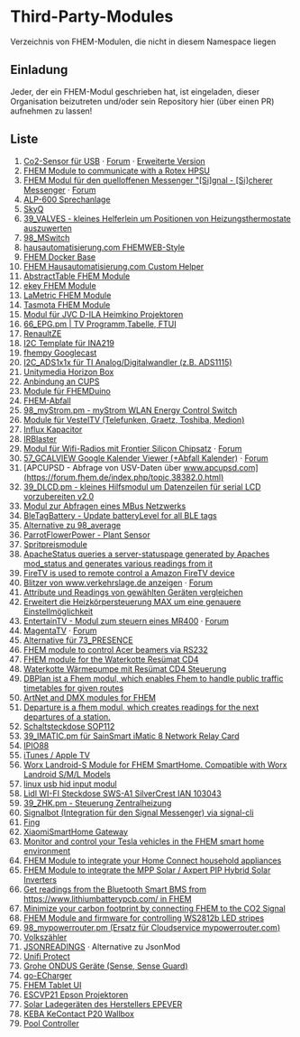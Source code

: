 # Third-Party-Modules
Verzeichnis von FHEM-Modulen, die nicht in diesem Namespace liegen

## Einladung
Jeder, der ein FHEM-Modul geschrieben hat, ist eingeladen, dieser Organisation beizutreten und/oder sein Repository hier (über einen PR) aufnehmen zu lassen!

## Liste
1. [Co2-Sensor für USB](https://github.com/henryk/fhem-co2mini/) &middot; [Forum](https://forum.fhem.de/index.php/topic,41750.0) &middot; [Erweiterte Version](https://github.com/verybadsoldier/fhem-co2mini/tree/vbs)
2. [FHEM Module to communicate with a Rotex HPSU](https://github.com/ahermann86/fhemHPSU)
1. [FHEM Modul für den quelloffenen Messenger "[Si]gnal - [Si]cherer Messenger](https://github.com/Quantum1337/32_SiSi.pm) &middot; [Forum](https://forum.fhem.de/index.php/topic,84996.0)
1. [ALP-600 Sprechanlage](https://forum.fhem.de/index.php/topic,105275.0)
1. [SkyQ](https://forum.fhem.de/index.php/topic,96017.0)
1. [39_VALVES - kleines Helferlein um Positionen von Heizungsthermostate auszuwerten](https://forum.fhem.de/index.php/topic,24658.0)
1. [98_MSwitch](https://github.com/Byte009/Fhem-MSwitch)
1. [hausautomatisierung.com FHEMWEB-Style](https://github.com/klein0r/fhem-style-haus-automatisierung)
1. [FHEM Docker Base](https://github.com/klein0r/fhem-docker)
1. [FHEM Hausautomatisierung.com Custom Helper](https://github.com/klein0r/fhem-ha-utils)
1. [AbstractTable FHEM Module](https://github.com/klein0r/fhem-abstracttable)
1. [ekey FHEM Module](https://github.com/klein0r/fhem-ekey)
1. [LaMetric FHEM Module](https://github.com/klein0r/fhem-lametric)
1. [Tasmota FHEM Module](https://github.com/klein0r/fhem-tasmota)
1. [Modul für JVC D-ILA Heimkino Projektoren](https://forum.fhem.de/index.php/topic,108314.0.html)
1. [66_EPG.pm | TV Programm,Tabelle, FTUI](https://forum.fhem.de/index.php/topic,105015.0)
1. [RenaultZE](https://forum.fhem.de/index.php/topic,116273.0)
1. [I2C Template für INA219](https://forum.fhem.de/index.php/topic,62045.msg550976.html#msg550976)
1. [fhempy Googlecast](https://forum.fhem.de/index.php/topic,116455.0)
1. [I2C_ADS1x1x für TI Analog/Digitalwandler (z.B. ADS1115)](https://forum.fhem.de/index.php/topic,114632.0)
1. [Unitymedia Horizon Box](https://forum.fhem.de/index.php/topic,71018.msg804289.html)
1. [Anbindung an CUPS](https://github.com//marvin78/FHEM-CUPS_Switch/)
1. [Module für FHEMDuino](https://github.com/viegener/fhemduino_modules)
1. [FHEM-Abfall](https://github.com/uniqueck/fhem-abfall/)
1. [98_myStrom.pm - myStrom WLAN Energy Control Switch](https://forum.fhem.de/index.php/topic,39933.0)
1. [Module für VestelTV (Telefunken, Graetz, Toshiba, Medion)](https://forum.fhem.de/index.php/topic,117397.0)
1. [Influx Kapacitor](https://forum.fhem.de/index.php/topic,118208.0)
1. [IRBlaster](https://github.com/viegener/Telegram-fhem/tree/master/IrBlaster)
1. [Modul für Wifi-Radios mit Frontier Silicon Chipsatz](https://github.com/mumpitzstuff/fhem-SIRD) &middot; [Forum](https://forum.fhem.de/index.php/topic,79168.0.html)
1. [57_GCALVIEW Google Kalender Viewer (+Abfall Kalender)](https://github.com/mumpitzstuff/fhem-GCALVIEW) &middot; [Forum](https://forum.fhem.de/index.php/topic,77502.0.html)
1. [APCUPSD - Abfrage von USV-Daten über www.apcupsd.com](https://forum.fhem.de/index.php/topic,38382.0.html)
1. [39_DLCD.pm - kleines Hilfsmodul um Datenzeilen für serial LCD vorzubereiten v2.0](https://forum.fhem.de/index.php/topic,24519.0.html)
1. [Modul zur Abfragen eines MBus Netzwerks](https://forum.fhem.de/index.php/topic,45212.0.html)
1. [BleTagBattery - Update batteryLevel for all BLE tags](https://github.com/mumpitzstuff/fhem-BleTagBattery)
1. [Alternative zu 98_average](https://github.com/mumpitzstuff/fhem-average)
1. [ParrotFlowerPower - Plant Sensor](https://github.com/mumpitzstuff/fhem-ParrotFlowerPower)
1. [Spritpreismodule](https://github.com/pljakobs/fhem_spritpreis_module)
1. [ApacheStatus queries a server-statuspage generated by Apaches mod_status and generates various readings from it](https://github.com/nesges/Fhem-Modules/blob/master/FHEM/98_ApacheStatus.pm)
1. [FireTV is used to remote control a Amazon FireTV device](https://github.com/nesges/Fhem-Modules/blob/master/FHEM/98_FireTV.pm)
1. [Blitzer von www.verkehrslage.de anzeigen](https://github.com/bismosa/FHEM/blob/master/FHEM/98_Blitzer.pm) &middot; [Forum](https://forum.fhem.de/index.php/topic,99070.0.html)
1. [Attribute und Readings von gewählten Geräten vergleichen](https://github.com/bismosa/FHEM/blob/master/FHEM/98_Compare.pm)
1. [Erweitert die Heizkörpersteuerung MAX um eine genauere Einstellmöglichkeit](https://github.com/bismosa/FHEM/blob/master/FHEM/98_MAX_Temperature.pm)
1. [EntertainTV - Modul zum steuern eines MR400](https://www.rp-dev.de/fhem/entertaintv/controls_entertaintv.txt) &middot; [Forum](https://forum.fhem.de/index.php/topic,101311.0.html)
1. [MagentaTV](https://www.rp-dev.de/fhem/magentatv/controls_magentatv.txt) &middot; [Forum](https://forum.fhem.de/index.php/topic,118358.msg1127751.html#msg1127751)
1. [Alternative für 73_PRESENCE](https://forum.fhem.de/index.php/topic,117007.msg1113644.html#msg1113644)
1. [FHEM module to control Acer beamers via RS232](https://github.com/mwllgr/fhem-acer-beamer-rs232)
1. [FHEM module for the Waterkotte Resümat CD4](https://github.com/mwllgr/fhem-waterkotte-resuemat-cd4)
1. [Waterkotte Wärmepumpe mit Resümat CD4 Steuerung](https://github.com/T0RST3N/fhem-waterkotte-cd4)
1. [DBPlan ist a Fhem modul, which enables Fhem to handle public traffic timetables fpr given routes](https://github.com/jowiemann/DBPlan-for-Fhem)
1. [ArtNet and DMX modules for FHEM](https://github.com/xusader/fhem-artdmx)
1. [Departure is a fhem modul, which creates readings for the next departures of a station.](https://github.com/uniqueck/fhem-departure)
1. [Schaltsteckdose SOP112](https://forum.fhem.de/index.php/topic,30501.msg383894.html#msg383894)
1. [39_IMATIC.pm für SainSmart iMatic 8 Network Relay Card](https://forum.fhem.de/index.php/topic,45244.0.html)
1. [IPIO88](https://forum.fhem.de/index.php/topic,7865.msg53501.html#msg53501)
1. [iTunes / Apple TV](https://forum.fhem.de/index.php/topic,11830.0.html)
1. [Worx Landroid-S Module for FHEM SmartHome. Compatible with Worx Landroid S/M/L Models](https://github.com/axelmohnen/fhem-landroid-s)
1. [linux usb hid input modul](https://forum.fhem.de/index.php/topic,36257.0.html)
1. [Lidl WI-FI Steckdose SWS-A1 SilverCrest IAN 103043](https://forum.fhem.de/index.php/topic,38112.msg379733.html#msg379733)
1. [39_ZHK.pm - Steuerung Zentralheizung](https://forum.fhem.de/index.php/topic,24021.0.html)
1. [Signalbot (Integration für den Signal Messenger) via signal-cli](https://forum.fhem.de/index.php/topic,118370.0.html)
1. [Fing](https://github.com/supernova1963/fingService)
1. [XiaomiSmartHome Gateway](https://github.com/T0RST3N/fhem-XiaomiSmartHome)
1. [Monitor and control your Tesla vehicles in the FHEM smart home environment](https://github.com/sw-home/FHEM-Tesla)
1. [FHEM Module to integrate your Home Connect household appliances](https://github.com/sw-home/FHEM-HomeConnect)
1. [FHEM Module to integrate the MPP Solar / Axpert PIP Hybrid Solar Inverters](https://github.com/sw-home/FHEM-PIP)
1. [Get readings from the Bluetooth Smart BMS from https://www.lithiumbatterypcb.com/ in FHEM](https://github.com/sw-home/FHEM-BluetoothSmartBMS)
1. [Minimize your carbon footprint by connecting FHEM to the CO2 Signal](https://github.com/sw-home/FHEM-CO2Signal)
1. [FHEM Module and firmware for controlling WS2812b LED stripes](https://github.com/sw-home/FHEM-LEDStripe)
1. [98_mypowerrouter.pm (Ersatz für Cloudservice mypowerrouter.com)](https://forum.fhem.de/index.php/topic,118419.0)
1. [Volkszähler](https://github.com/bgewehr/fhem/blob/master/FHEM/23_VOLKSZAEHLER.pm)
1. [JSONREADINGS](https://github.com/bgewehr/fhem/blob/master/FHEM/70_JSONREADINGS.pm) &middot; Alternative zu JsonMod
1. [Unifi Protect](https://forum.fhem.de/index.php?topic=108715.0)
1. [Grohe ONDUS Geräte (Sense, Sense Guard)](https://github.com/J0EK3R/fhem-grohe-ondus)
1. [go-ECharger](https://github.com/LuRhe/fhem-46_GoECharger)
1. [FHEM Tablet UI](https://github.com/knowthelist/fhem-tablet-ui)
1. [ESCVP21 Epson Projektoren](https://forum.fhem.de/index.php/topic,13097.0)
1. [Solar Ladegeräten des Herstellers EPEVER](https://forum.fhem.de/index.php/topic,111967.0/topicseen.html)
1. [KEBA KeContact P20 Wallbox](https://forum.fhem.de/index.php/topic,44869.0/topicseen.html)
1. [Pool Controller](https://forum.fhem.de/index.php/topic,23129.0/topicseen.html)
